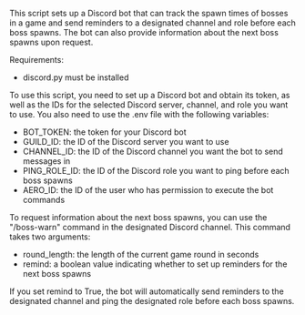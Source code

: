 This script sets up a Discord bot that can track the spawn times of bosses in a game and send reminders to a designated channel and role before each boss spawns. The bot can also provide information about the next boss spawns upon request.

Requirements:
- discord.py must be installed

To use this script, you need to set up a Discord bot and obtain its token, as well as the IDs for the selected Discord server, channel, and role you want to use. You also need to use the .env file with the following variables:
- BOT_TOKEN: the token for your Discord bot
- GUILD_ID: the ID of the Discord server you want to use
- CHANNEL_ID: the ID of the Discord channel you want the bot to send messages in
- PING_ROLE_ID: the ID of the Discord role you want to ping before each boss spawns
- AERO_ID: the ID of the user who has permission to execute the bot commands

To request information about the next boss spawns, you can use the "/boss-warn" command in the designated Discord channel. This command takes two arguments:
- round_length: the length of the current game round in seconds
- remind: a boolean value indicating whether to set up reminders for the next boss spawns

If you set remind to True, the bot will automatically send reminders to the designated channel and ping the designated role before each boss spawns.


